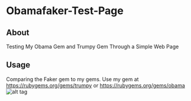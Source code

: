 # Obamafaker-Test-Page
## About
Testing My Obama Gem and Trumpy Gem Through a Simple Web Page 
## Usage
Comparing the Faker gem to my gems.
Use my gem at https://rubygems.org/gems/trumpy or https://rubygems.org/gems/obama
![alt tag](https://cloud.githubusercontent.com/assets/17296898/16290316/19361c72-38b1-11e6-9273-742502136bd0.png)
